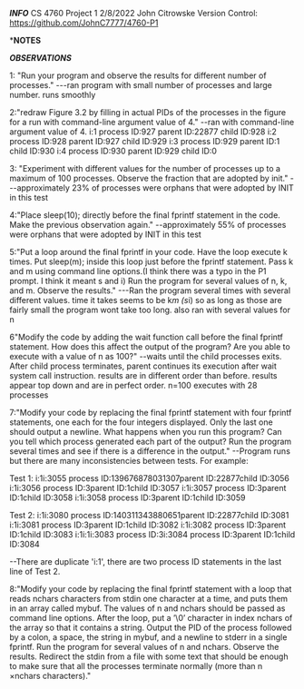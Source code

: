 ***INFO***
CS 4760
Project 1
2/8/2022
John Citrowske
Version Control: https://github.com/JohnC7777/4760-P1


***NOTES**




***OBSERVATIONS***


1: "Run your program and observe the results for different number of processes."
---ran program with small number of processes and large number. runs smoothly

2:"redraw Figure 3.2 by filling in actual PIDs of the processes in the figure for a run with command-line argument value of 4."
--ran with command-line argument value of 4.
i:1 process ID:927 parent ID:22877 child ID:928
i:2 process ID:928 parent ID:927 child ID:929
i:3 process ID:929 parent ID:1 child ID:930
i:4 process ID:930 parent ID:929 child ID:0


3: "Experiment with different values for the number of processes up to a maximum of 100 processes. Observe the fraction that are adopted by init."
---approximately 23% of processes were orphans that were adopted by INIT in this test

4:"Place sleep(10); directly before the final fprintf statement in the code. Make the previous observation again."
--approximately 55% of processes were orphans that were adopted by INIT in this test

5:"Put a loop around the final fprintf in your code. Have the loop execute k times. Put sleep(m); inside this loop just before the fprintf statement. Pass k and m using command line options.(I think there was a typo in the P1 prompt. I think it meant s and i) Run the program for several values of n, k, and m. Observe the results."
---Ran the program several times with several different values. time it takes seems to be k*m (s*i) so as long as those are fairly small the program wont take too long. also ran with several values for n

6"Modify the code by adding the wait function call before the final fprintf statement. How does this affect the output of the program?
Are you able to execute with a value of n as 100?"
--waits until the child processes exits. After child process terminates, parent continues its execution after wait system call instruction. results are in different order than before. results appear top down and are in perfect order. n=100 executes with 28 processes

7:"Modify your code by replacing the final fprintf statement with four fprintf statements, one each for the four
integers displayed. Only the last one should output a newline. What happens when you run this program? Can you tell
which process generated each part of the output? Run the program several times and see if there is a difference in the
output."
--Program runs but there are many inconsistencies between tests. 
For example:

Test 1:
i:1i:3055 process ID:139676878031307parent ID:22877child ID:3056
i:1i:3056 process ID:3parent ID:1child ID:3057
i:1i:3057 process ID:3parent ID:1child ID:3058
i:1i:3058 process ID:3parent ID:1child ID:3059

Test 2:
i:1i:3080 process ID:140311343880651parent ID:22877child ID:3081
i:1i:3081 process ID:3parent ID:1child ID:3082
i:1i:3082 process ID:3parent ID:1child ID:3083
i:1i:1i:3083 process ID:3i:3084 process ID:3parent ID:1child ID:3084

--There are duplicate 'i:1', there are two process ID statements in the last line of Test 2.








8:"Modify your code by replacing the final fprintf statement with a loop that reads nchars characters from stdin one
character at a time, and puts them in an array called mybuf. The values of n and nchars should be passed as command
line options. After the loop, put a ’\0’ character in index nchars of the array so that it contains a string. Output the
PID of the process followed by a colon, a space, the string in mybuf, and a newline to stderr in a single fprintf.
Run the program for several values of n and nchars. Observe the results. Redirect the stdin from a file with some
text that should be enough to make sure that all the processes terminate normally (more than n ×nchars characters)."
